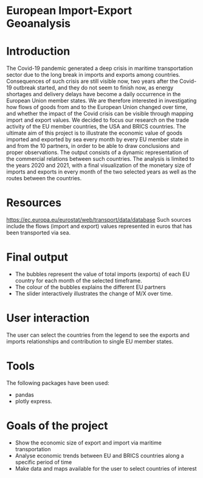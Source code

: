 # European Import-Export Geoanalysis

# Introduction
The Covid-19 pandemic generated a deep crisis in maritime transportation sector due to the long break in imports and exports among countries. Consequences of such crisis are still visible now, two years after the Covid-19 outbreak started, and they do not seem to finish now, as energy shortages and delivery delays have become a daily occurrence in the European Union member states. 
We are therefore interested in investigating how flows of goods from and to the European Union changed over time, and whether the impact of the Covid crisis can be visible through mapping import and export values. We decided to focus our research on the trade activity of the EU member countries, the USA and BRICS countries.
The ultimate aim of this project is to illustrate the economic value of goods imported and exported by sea every month by every EU member state in and from the 10 partners, in order to be able to draw conclusions and proper observations. 
The output consists of a dynamic representation of the commercial relations between such countries. The analysis is limited to the years 2020 and 2021, with a final visualization of the monetary size of imports and exports in every month of the two selected years as well as the routes between the countries.

# Resources
https://ec.europa.eu/eurostat/web/transport/data/database
Such sources include the flows (import and export) values represented in euros that has been transported via sea. 

# Final output
 - The bubbles represent the value of total imports (exports) of each EU country for each month of the selected timeframe. 
 - The colour of the bubbles explains the different EU partners 
 - The slider interactively illustrates the change of M/X over time. 

# User interaction
The user can select the countries from the legend to see the exports and imports relationships and contribution to single EU member states.

# Tools
The following packages have been used: 
 - pandas
 - plotly express.

# Goals of the project
 - Show the economic size of export and import via maritime transportation 
 - Analyse economic trends between EU and BRICS countries along a specific period of time
 - Make data and maps available for the user to select countries of interest 
